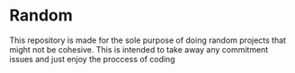 # Random
This repository is made for the sole purpose of doing random projects that might not be cohesive. This is intended to take away any commitment issues and just enjoy the proccess of coding
